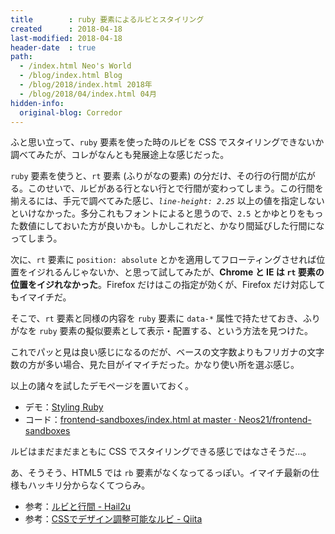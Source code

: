 ```yaml
---
title        : ruby 要素によるルビとスタイリング
created      : 2018-04-18
last-modified: 2018-04-18
header-date  : true
path:
  - /index.html Neo's World
  - /blog/index.html Blog
  - /blog/2018/index.html 2018年
  - /blog/2018/04/index.html 04月
hidden-info:
  original-blog: Corredor
---
```


ふと思い立って、`ruby` 要素を使った時のルビを CSS でスタイリングできないか調べてみたが、コレがなんとも発展途上な感じだった。

`ruby` 要素を使うと、`rt` 要素 (ふりがなの要素) の分だけ、その行の行間が広がる。このせいで、ルビがある行とない行とで行間が変わってしまう。この行間を揃えるには、手元で調べてみた感じ、*`line-height: 2.25`* 以上の値を指定しないといけなかった。多分これもフォントによると思うので、`2.5` とかゆとりをもった数値にしておいた方が良いかも。しかしこれだと、かなり間延びした行間になってしまう。

次に、`rt` 要素に `position: absolute` とかを適用してフローティングさせれば位置をイジれるんじゃないか、と思って試してみたが、**Chrome と IE は `rt` 要素の位置をイジれなかった**。Firefox だけはこの指定が効くが、Firefox だけ対応してもイマイチだ。

そこで、`rt` 要素と同様の内容を `ruby` 要素に `data-*` 属性で持たせておき、ふりがなを `ruby` 要素の擬似要素として表示・配置する、という方法を見つけた。

これでパッと見は良い感じになるのだが、ベースの文字数よりもフリガナの文字数の方が多い場合、見た目がイマイチだった。かなり使い所を選ぶ感じ。

以上の諸々を試したデモページを置いておく。

- デモ：[Styling Ruby](https://neos21.github.io/frontend-sandboxes/styling-ruby/index.html)
- コード：[frontend-sandboxes/index.html at master · Neos21/frontend-sandboxes](https://github.com/neos21/frontend-sandboxes/blob/master/styling-ruby/index.html)

ルビはまだまだまともに CSS でスタイリングできる感じではなさそうだ…。

あ、そうそう、HTML5 では `rb` 要素がなくなってるっぽい。イマイチ最新の仕様もハッキリ分からなくてつらみ。

- 参考：[ルビと行間 - Hail2u](https://hail2u.net/blog/webdesign/ruby-and-leading.html)
- 参考：[CSSでデザイン調整可能なルビ - Qiita](https://qiita.com/38kun/items/5f735808b45ba8dbf588)
